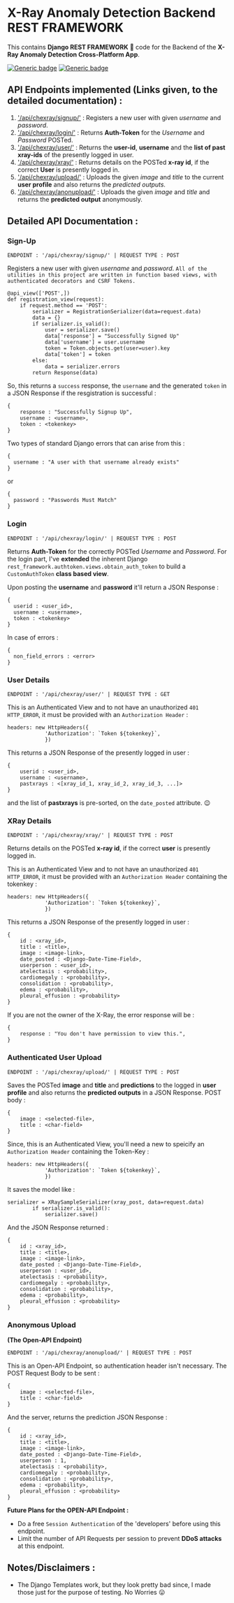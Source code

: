 # X-Ray Anomaly Detection Backend REST FRAMEWORK

This contains **Django REST FRAMEWORK** :sleeping_bed:  code for the Backend of the **X-Ray Anomaly Detection Cross-Platform App**.

[![Generic badge](https://img.shields.io/badge/Django-RESTFRAMEWORK-red.svg)](https://shields.io/) [![Generic badge](https://img.shields.io/badge/Maintained-YES-<COLOR>.svg)](https://shields.io/)

## API Endpoints implemented (Links given, to the detailed documentation) :

1. ['/api/chexray/signup/'](#sign-up) : Registers a new user with given *username* and *password*.
2. ['/api/chexray/login/'](#login) : Returns **Auth-Token** for the *Username* and *Password* POSTed.
3. ['/api/chexray/user/'](#user-details) : Returns the **user-id**, **username** and the **list of past xray-ids** of the presently logged in user.
4. ['/api/chexray/xray/'](#xray-details) : Returns details on the POSTed **x-ray id**, if the correct **User** is presently logged in.
5. ['/api/chexray/upload/'](#authenticated-user-upload) : Uploads the given *image* and *title* to the current **user profile** and also returns the *predicted outputs.*
6. ['/api/chexray/anonupload/'](#anonymous-upload) : Uploads the given *image* and *title* and returns the **predicted output** anonymously.

## Detailed API Documentation :

### Sign-Up

```ENDPOINT : '/api/chexray/signup/' | REQUEST TYPE : POST```

Registers a new user with given *username* and *password*. ```All of the utilities in this project are written in function based views, with authenticated decorators and CSRF Tokens. ```

```
@api_view(['POST',])
def registration_view(request):
    if request.method == 'POST':
        serializer = RegistrationSerializer(data=request.data)
        data = {}
        if serializer.is_valid():
            user = serializer.save()
            data['response'] = "Successfully Signed Up"
            data['username'] = user.username
            token = Token.objects.get(user=user).key
            data['token'] = token
        else:
            data = serializer.errors
        return Response(data)
```

So, this returns a ```success``` response, the ```username``` and the generated ```token``` in a JSON Response if the resgistration is successful : 
```
{
    response : "Successfully Signup Up",
    username : <username>,
    token : <tokenkey>
}
```

Two types of standard Django errors that can arise from this :
```
{
  username : "A user with that username already exists"
}
```
or
```
{
  password : "Passwords Must Match"
}
```

### Login

```ENDPOINT : '/api/chexray/login/' | REQUEST TYPE : POST```

Returns **Auth-Token** for the correctly POSTed *Username* and *Password*. For the login part, I've **extended** the inherent Django ```rest_framework.authtoken.views.obtain_auth_token``` to build a ```CustomAuthToken``` **class based view**.

Upon posting the **username** and **password** it'll return a JSON Response :
```
{
  userid : <user_id>,
  username : <username>,
  token : <tokenkey>
}
```
In case of errors :
```
{
  non_field_errors : <error>
}
```

### User Details

```ENDPOINT : '/api/chexray/user/' | REQUEST TYPE : GET```

This is an Authenticated View and to not have an unauthorized ```401 HTTP_ERROR```, it must be  provided with an ```Authorization Header``` :
```
headers: new HttpHeaders({
            'Authorization': `Token ${tokenkey}`,
            })
```

This returns a JSON Response of the presently logged in user :
```
{
    userid : <user_id>,
    username : <username>,
    pastxrays : <[xray_id_1, xray_id_2, xray_id_3, ...]>
}
```
and the list of **pastxrays** is pre-sorted, on the ```date_posted``` attribute. :wink:

### XRay Details

```ENDPOINT : '/api/chexray/xray/' | REQUEST TYPE : POST```

Returns details on the POSTed **x-ray id**, if the correct **user** is presently logged in.

This is an Authenticated View and to not have an unauthorized ```401 HTTP_ERROR```, it must be  provided with an ```Authorization Header``` containing the tokenkey :
```
headers: new HttpHeaders({
            'Authorization': `Token ${tokenkey}`,
            })
```

This returns a JSON Response of the presently logged in user :
```
{
    id : <xray_id>,
    title : <title>,
    image : <image-link>,
    date_posted : <Django-Date-Time-Field>,
    userperson : <user_id>,
    atelectasis : <probability>,
    cardiomegaly : <probability>,
    consolidation : <probability>,
    edema : <probability>,
    pleural_effusion : <probability>
}
```
If you are not the owner of the X-Ray, the error response will be :
```
{
    response : "You don't have permission to view this.",
}
```

### Authenticated User Upload

```ENDPOINT : '/api/chexray/upload/' | REQUEST TYPE : POST```

Saves the POSTed **image** and **title** and **predictions** to the logged in **user profile** and also returns the **predicted outputs** in a JSON Response. POST body :
```
{
    image : <selected-file>,
    title : <char-field>
}
```

Since, this is an Authenticated View, you'll need a new to speicify an ```Authorization Header``` containing the Token-Key :
```
headers: new HttpHeaders({
            'Authorization': `Token ${tokenkey}`,
            })
```

It saves the model like :
```
serializer = XRaySampleSerializer(xray_post, data=request.data)
        if serializer.is_valid():
            serializer.save()
```

And the JSON Response returned :
```
{
    id : <xray_id>,
    title : <title>,
    image : <image-link>,
    date_posted : <Django-Date-Time-Field>,
    userperson : <user_id>,
    atelectasis : <probability>,
    cardiomegaly : <probability>,
    consolidation : <probability>,
    edema : <probability>,
    pleural_effusion : <probability>
}
```

### Anonymous Upload 

**(The Open-API Endpoint)**

```ENDPOINT : '/api/chexray/anonupload/' | REQUEST TYPE : POST```

This is an Open-API Endpoint, so authentication header isn't necessary. The POST Request Body to be sent :
```
{
    image : <selected-file>,
    title : <char-field>
}
```

And the server, returns the prediction JSON Response :
```
{
    id : <xray_id>,
    title : <title>,
    image : <image-link>,
    date_posted : <Django-Date-Time-Field>,
    userperson : 1,
    atelectasis : <probability>,
    cardiomegaly : <probability>,
    consolidation : <probability>,
    edema : <probability>,
    pleural_effusion : <probability>
}
```
**Future Plans for the OPEN-API Endpoint :**
* Do a free ```Session Authentication``` of the 'developers' before using this endpoint.
* Limit the number of API Requests per session to prevent **DDoS attacks** at this endpoint.



## Notes/Disclaimers : 

* The Django Templates work, but they look pretty bad since, I made those just for the purpose of testing. No Worries  :stuck_out_tongue: 
